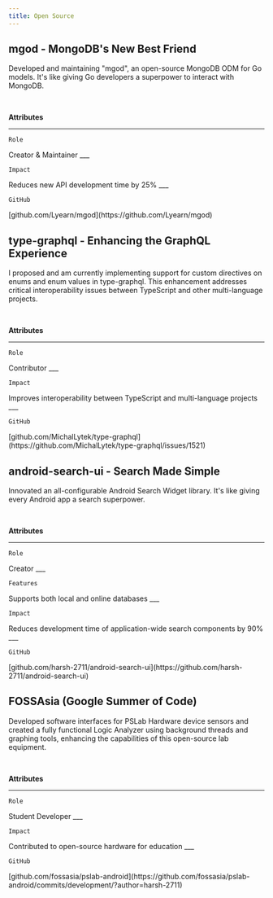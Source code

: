 ```yaml
---
title: Open Source
---
```


## mgod - MongoDB's New Best Friend

Developed and maintaining "mgod", an open-source MongoDB ODM for Go models. It's like giving Go developers a superpower to interact with MongoDB.

<br />

**Attributes**
___

`Role`
<div padding-top="4px;" />
Creator & Maintainer
___

`Impact`
<div padding-top="4px;" />
Reduces new API development time by 25%
___

`GitHub`
<div padding-top="4px;" />
[github.com/Lyearn/mgod](https://github.com/Lyearn/mgod)

## type-graphql - Enhancing the GraphQL Experience

I proposed and am currently implementing support for custom directives on enums and enum values in type-graphql. This enhancement addresses critical interoperability issues between TypeScript and other multi-language projects.

<br />

**Attributes**
___

`Role`
<div padding-top="4px;" />
Contributor
___

`Impact`
<div padding-top="4px;" />
Improves interoperability between TypeScript and multi-language projects
___

`GitHub`
<div padding-top="4px;" />
[github.com/MichalLytek/type-graphql](https://github.com/MichalLytek/type-graphql/issues/1521)

## android-search-ui - Search Made Simple

Innovated an all-configurable Android Search Widget library. It's like giving every Android app a search superpower.

<br />

**Attributes**
___

`Role`
<div padding-top="4px;" />
Creator
___

`Features`
<div padding-top="4px;" />
Supports both local and online databases
___

`Impact`
<div padding-top="4px;" />
Reduces development time of application-wide search components by 90%
___

`GitHub`
<div padding-top="4px;" />
[github.com/harsh-2711/android-search-ui](https://github.com/harsh-2711/android-search-ui)

## FOSSAsia (Google Summer of Code)

Developed software interfaces for PSLab Hardware device sensors and created a fully functional Logic Analyzer using background threads and graphing tools, enhancing the capabilities of this open-source lab equipment.

<br />

**Attributes**
___

`Role`
<div padding-top="4px;" />
Student Developer
___

`Impact`
<div padding-top="4px;" />
Contributed to open-source hardware for education
___

`GitHub`
<div padding-top="4px;" />
[github.com/fossasia/pslab-android](https://github.com/fossasia/pslab-android/commits/development/?author=harsh-2711)
